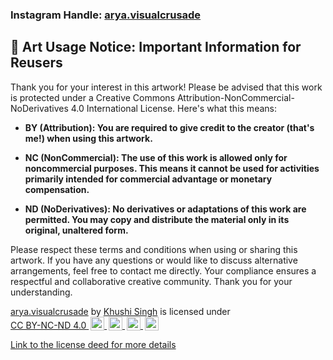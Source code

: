 ### Instagram Handle: <a href="https://www.instagram.com/arya.visualcrusade/">arya.visualcrusade</a>

## 🎨 Art Usage Notice: Important Information for Reusers

Thank you for your interest in this artwork! Please be advised that this work is protected under a Creative Commons Attribution-NonCommercial-NoDerivatives 4.0 International License. Here's what this means: <br>

- **BY (Attribution): You are required to give credit to the creator (that's me!) when using this artwork.** <br>

- **NC (NonCommercial): The use of this work is allowed only for noncommercial purposes. This means it cannot be used for activities primarily intended for commercial advantage or monetary compensation.** <br>

- **ND (NoDerivatives): No derivatives or adaptations of this work are permitted. You may copy and distribute the material only in its original, unaltered form.** <br>

Please respect these terms and conditions when using or sharing this artwork. If you have any questions or would like to discuss alternative arrangements, feel free to contact me directly. Your compliance ensures a respectful and collaborative creative community. Thank you for your understanding.

<p xmlns:cc="http://creativecommons.org/ns#" xmlns:dct="http://purl.org/dc/terms/"><a property="dct:title" rel="cc:attributionURL"     
 href="https://www.instagram.com/arya.visualcrusade/">arya.visualcrusade</a> by <a rel="cc:attributionURL dct:creator" property="cc:attributionName" 
 href="https://www.instagram.com/arya.visualcrusade/">Khushi Singh</a> is licensed under <a href="http://creativecommons.org/licenses/by-nc-nd/4.0/?ref=chooser-v1" target="_blank" rel="license 
 noopener noreferrer" style="display:inline-block;">CC BY-NC-ND 4.0
   <img style="height:22px!important;margin-left:3px;vertical-align:text-bottom;" 
 src="https://mirrors.creativecommons.org/presskit/icons/cc.svg?ref=chooser-v1">
   <img style="height:22px!important;margin-left:3px;vertical-align:text-bottom;" 
 src="https://mirrors.creativecommons.org/presskit/icons/by.svg?ref=chooser-v1">
   <img style="height:22px!important;margin-left:3px;vertical-align:text-bottom;" 
 src="https://mirrors.creativecommons.org/presskit/icons/nc.svg?ref=chooser-v1">
   <img style="height:22px!important;margin-left:3px;vertical-align:text-bottom;" 
 src="https://mirrors.creativecommons.org/presskit/icons/nd.svg?ref=chooser-v1"></a>
</p>

[Link to the license deed for more details](https://creativecommons.org/licenses/by-nc-nd/4.0/?ref=chooser-v1)
